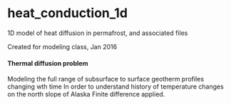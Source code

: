 # heat_conduction_1d
1D model of heat diffusion in permafrost, and associated files

Created for modeling class, Jan 2016

#### Thermal diffusion problem
Modeling the full range of subsurface to surface geotherm profiles changing wth time
In order to understand history of temperature changes on the north slope of Alaska
Finite difference applied.
